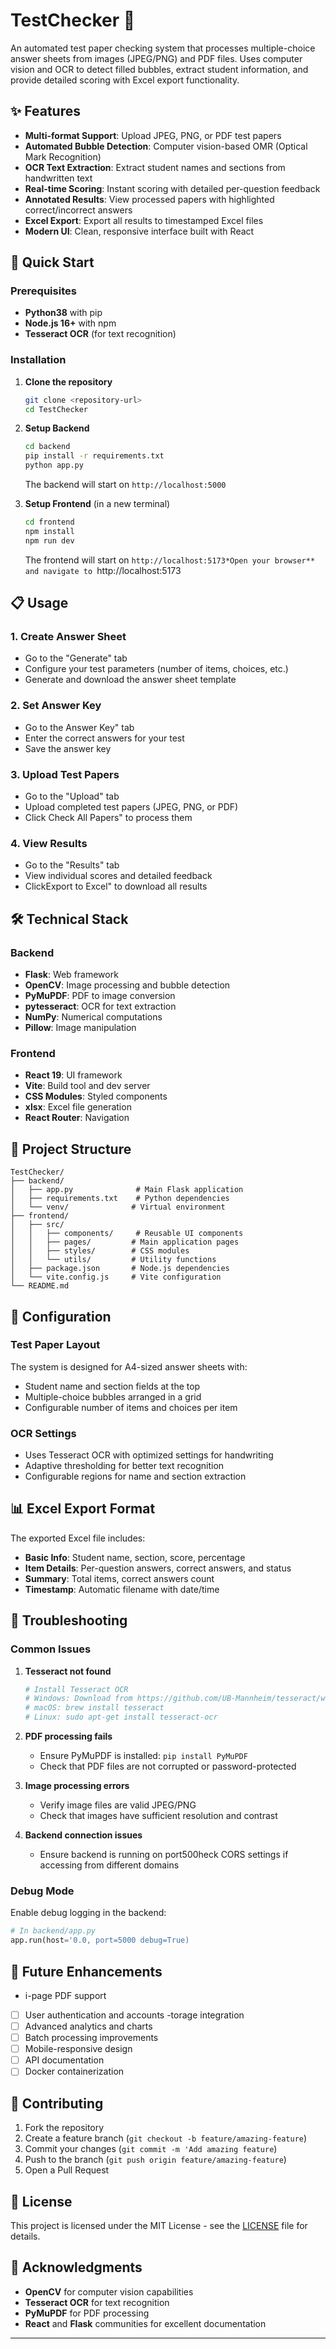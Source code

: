 # TestChecker 📝

An automated test paper checking system that processes multiple-choice answer sheets from images (JPEG/PNG) and PDF files. Uses computer vision and OCR to detect filled bubbles, extract student information, and provide detailed scoring with Excel export functionality.

## ✨ Features

- **Multi-format Support**: Upload JPEG, PNG, or PDF test papers
- **Automated Bubble Detection**: Computer vision-based OMR (Optical Mark Recognition)
- **OCR Text Extraction**: Extract student names and sections from handwritten text
- **Real-time Scoring**: Instant scoring with detailed per-question feedback
- **Annotated Results**: View processed papers with highlighted correct/incorrect answers
- **Excel Export**: Export all results to timestamped Excel files
- **Modern UI**: Clean, responsive interface built with React

## 🚀 Quick Start

### Prerequisites

- **Python38** with pip
- **Node.js 16+** with npm
- **Tesseract OCR** (for text recognition)

### Installation

1. **Clone the repository**
   ```bash
   git clone <repository-url>
   cd TestChecker
   ```

2. **Setup Backend**
   ```bash
   cd backend
   pip install -r requirements.txt
   python app.py
   ```
   The backend will start on `http://localhost:5000`

   
3. **Setup Frontend** (in a new terminal)
   ```bash
   cd frontend
   npm install
   npm run dev
   ```
   The frontend will start on `http://localhost:5173*Open your browser** and navigate to `http://localhost:5173

## 📋 Usage

### 1. Create Answer Sheet
- Go to the "Generate" tab
- Configure your test parameters (number of items, choices, etc.)
- Generate and download the answer sheet template

### 2. Set Answer Key
- Go to the Answer Key" tab
- Enter the correct answers for your test
- Save the answer key

### 3. Upload Test Papers
- Go to the "Upload" tab
- Upload completed test papers (JPEG, PNG, or PDF)
- Click Check All Papers" to process them

### 4. View Results
- Go to the "Results" tab
- View individual scores and detailed feedback
- ClickExport to Excel" to download all results

## 🛠️ Technical Stack

### Backend
- **Flask**: Web framework
- **OpenCV**: Image processing and bubble detection
- **PyMuPDF**: PDF to image conversion
- **pytesseract**: OCR for text extraction
- **NumPy**: Numerical computations
- **Pillow**: Image manipulation

### Frontend
- **React 19**: UI framework
- **Vite**: Build tool and dev server
- **CSS Modules**: Styled components
- **xlsx**: Excel file generation
- **React Router**: Navigation

## 📁 Project Structure

```
TestChecker/
├── backend/
│   ├── app.py              # Main Flask application
│   ├── requirements.txt    # Python dependencies
│   └── venv/              # Virtual environment
├── frontend/
│   ├── src/
│   │   ├── components/     # Reusable UI components
│   │   ├── pages/         # Main application pages
│   │   ├── styles/        # CSS modules
│   │   └── utils/         # Utility functions
│   ├── package.json       # Node.js dependencies
│   └── vite.config.js     # Vite configuration
└── README.md
```

## 🔧 Configuration

### Test Paper Layout
The system is designed for A4-sized answer sheets with:
- Student name and section fields at the top
- Multiple-choice bubbles arranged in a grid
- Configurable number of items and choices per item

### OCR Settings
- Uses Tesseract OCR with optimized settings for handwriting
- Adaptive thresholding for better text recognition
- Configurable regions for name and section extraction

## 📊 Excel Export Format

The exported Excel file includes:
- **Basic Info**: Student name, section, score, percentage
- **Item Details**: Per-question answers, correct answers, and status
- **Summary**: Total items, correct answers count
- **Timestamp**: Automatic filename with date/time

## 🐛 Troubleshooting

### Common Issues

1. **Tesseract not found**
   ```bash
   # Install Tesseract OCR
   # Windows: Download from https://github.com/UB-Mannheim/tesseract/wiki
   # macOS: brew install tesseract
   # Linux: sudo apt-get install tesseract-ocr
   ```

2. **PDF processing fails**
   - Ensure PyMuPDF is installed: `pip install PyMuPDF`
   - Check that PDF files are not corrupted or password-protected

3. **Image processing errors**
   - Verify image files are valid JPEG/PNG
   - Check that images have sufficient resolution and contrast

4. **Backend connection issues**
   - Ensure backend is running on port500heck CORS settings if accessing from different domains

### Debug Mode
Enable debug logging in the backend:
```python
# In backend/app.py
app.run(host='0.0, port=5000 debug=True)
```

## 🔮 Future Enhancements

- i-page PDF support
- [ ] User authentication and accounts
-torage integration
- [ ] Advanced analytics and charts
- [ ] Batch processing improvements
- [ ] Mobile-responsive design
- [ ] API documentation
- [ ] Docker containerization

## 🤝 Contributing

1. Fork the repository
2. Create a feature branch (`git checkout -b feature/amazing-feature`)
3. Commit your changes (`git commit -m 'Add amazing feature`)
4. Push to the branch (`git push origin feature/amazing-feature`)
5. Open a Pull Request

## 📄 License

This project is licensed under the MIT License - see the [LICENSE](LICENSE) file for details.

## 🙏 Acknowledgments

- **OpenCV** for computer vision capabilities
- **Tesseract OCR** for text recognition
- **PyMuPDF** for PDF processing
- **React** and **Flask** communities for excellent documentation

---

